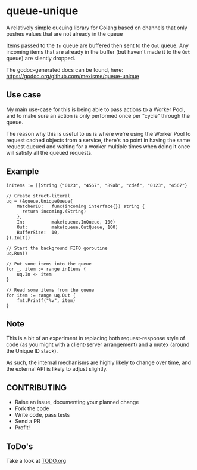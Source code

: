 # queue-unique

A relatively simple queuing library for Golang based on channels that only pushes values that are
not already in the queue

Items passed to the `In` queue are buffered then sent to the `Out` queue.
Any incoming items that are already in the buffer (but haven't made it to the `Out` queue) are
silently dropped.

The godoc-generated docs can be found, here:
https://godoc.org/github.com/mexisme/queue-unique

## Use case

My main use-case for this is being able to pass actions to a Worker Pool, and to make sure an
action is only performed once per "cycle" through the queue.

The reason why this is useful to us is where we're using the Worker Pool to request cached objects from a service, there's no point in
having the same request queued and waiting for a worker multiple times when doing it once will satisfy all the queued requests.

## Example

```
inItems := []String {"0123", "4567", "89ab", "cdef", "0123", "4567"}

// Create struct-literal
uq = (&queue.UniqueQueue{
    MatcherID:   func(incoming interface{}) string {
      return incoming.(String)
    },
    In:          make(queue.InQueue, 100)
    Out:         make(queue.OutQueue, 100)
    BufferSize:  10,
}).Init()

// Start the background FIFO goroutine
uq.Run()

// Put some items into the queue
for _, item := range inItems {
    uq.In <- item
}

// Read some items from the queue
for item := range uq.Out {
    fmt.Printf("%v", item)
}
```

## Note

This is a bit of an experiment in replacing both request-response style of code (as you might with a client-server arrangement) and a
mutex (around the Unique ID stack).

As such, the internal mechanisms are highly likely to change over time, and the external API is likely to adjust slightly.

## CONTRIBUTING

- Raise an issue, documenting your planned change
- Fork the code
- Write code, pass tests
- Send a PR
- Profit!

## ToDo's

Take a look at [TODO.org](./TODO.org)
